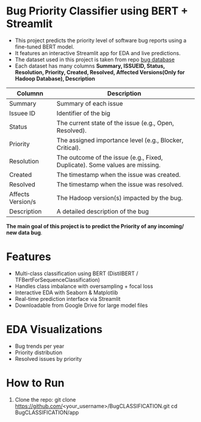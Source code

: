 # Bug Priority Classifier using BERT + Streamlit

- This project predicts the priority level of software bug reports using a fine-tuned BERT model.
- It features an interactive Streamlit app for EDA and live predictions.
-  The dataset used in this project is taken from repo  [bug database](https://github.com/av9ash/gitbugs)
- Each dataset has many columns **Summary, ISSUEID, Status, Resolution, Priority, Created, Resolved, Affected Versions(Only for Hadoop Database), Description**


| Columnn | Description |
|------------------|------------------|
| Summary     | Summary of each issue    |
| Issuee ID | Identifier of the big||
| Status |The current state of the issue (e.g., Open, Resolved).
| Priority    | The assigned importance level (e.g., Blocker, Critical).     |
| Resolution    | The outcome of the issue (e.g., Fixed, Duplicate). Some values are missing.     |
| Created     | The timestamp when the issue was created.   |
| Resolved   | The timestamp when the issue was resolved.     |
| Affects Version/s|  The Hadoop version(s) impacted by the bug.|
| Description | A detailed description of the bug|
**The main goal of this project is to predict the Priority of any incoming/ new data bug**. 

# Features
- Multi-class classification using BERT (DistilBERT / TFBertForSequenceClassification)
- Handles class imbalance with oversampling + focal loss
- Interactive EDA with Seaborn & Matplotlib
- Real-time prediction interface via Streamlit
- Downloadable from Google Drive for large model files

#  EDA Visualizations
- Bug trends per year
- Priority distribution
- Resolved issues by priority

#  How to Run
1. Clone the repo:
git clone https://github.com/<your_username>/BugCLASSIFICATION.git
cd BugCLASSIFICATION/app
